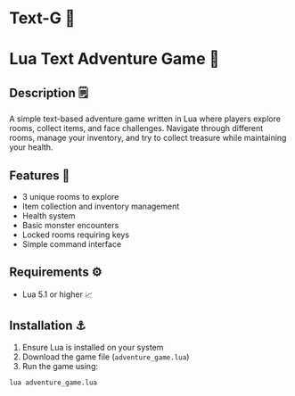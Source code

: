 # Text-G 🌙

# Lua Text Adventure Game 🎱

## Description 🗒️
A simple text-based adventure game written in Lua where players explore rooms, collect items, and face challenges. Navigate through different rooms, manage your inventory, and try to collect treasure while maintaining your health.

## Features 👾
- 3 unique rooms to explore
- Item collection and inventory management
- Health system
- Basic monster encounters
- Locked rooms requiring keys
- Simple command interface

## Requirements ⚙️
- Lua 5.1 or higher 📈 

## Installation ⚓
1. Ensure Lua is installed on your system
2. Download the game file (`adventure_game.lua`)
3. Run the game using:
```bash
lua adventure_game.lua
```
